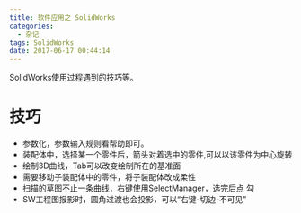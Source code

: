 ```yaml
---
title: 软件应用之 SolidWorks
categories:
  - 杂记
tags: SolidWorks
date: 2017-06-17 00:44:14
---
```


SolidWorks使用过程遇到的技巧等。

<!-- more -->

# 技巧
 * 参数化，参数输入规则看帮助即可。
 * 装配体中，选择某一个零件后，箭头对着选中的零件,可以以该零件为中心旋转
 * 绘制3D曲线，Tab可以改变绘制所在的基准面
 * 需要移动子装配体中的零件，将子装配体改成柔性
 * 扫描的草图不止一条曲线，右键使用SelectManager，选完后点 勾
 * SW工程图报影时，圆角过渡也会投影，可以“右键-切边-不可见”
